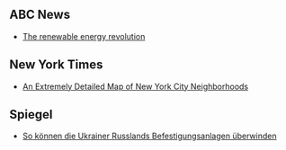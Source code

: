 ## ABC News
- [The renewable energy revolution](https://www.abc.net.au/news/2023-10-31/how-rooftop-solar-panels-transformed-energy-in-australia/102987100)

## New York Times
- [An Extremely Detailed Map of New York City Neighborhoods](https://www.nytimes.com/interactive/2023/upshot/extremely-detailed-nyc-neighborhood-map.html)

## Spiegel
- [So können die Ukrainer Russlands Befestigungsanlagen überwinden](https://www.spiegel.de/ausland/ukraine-gegenoffensive-im-krieg-gegen-russland-sturm-auf-die-barrikaden-a-18a42925-27da-4848-bb5b-384732ba9dfd?sara_ref=re-so-app-sh)
